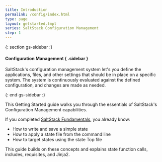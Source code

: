 ```yaml
---
title: Introduction
permalink: /config/index.html
type: page
layout: getstarted.tmpl
series: SaltStack Configuration Management
step: 1
---
```


{: section gs-sidebar :}

#### Configuration Management { .sidebar }

SaltStack's configuration management system let's you define the applications,
files, and other settings that should be in place on a specific system. The
system is continuously evaluated against the defined configuration, and changes
are made as needed.

{: end gs-sidebar :}

This Getting Started guide walks you through the essentials of SaltStack's
Configuration Management capabilities.

If you completed [SaltStack Fundamentals](../fundamentals/), you
already know:

- How to write and save a simple state
- How to apply a state file from the command line
- How to target states using the state Top file

This guide builds on these concepts and explains state function calls,
includes, requisites, and Jinja2.

